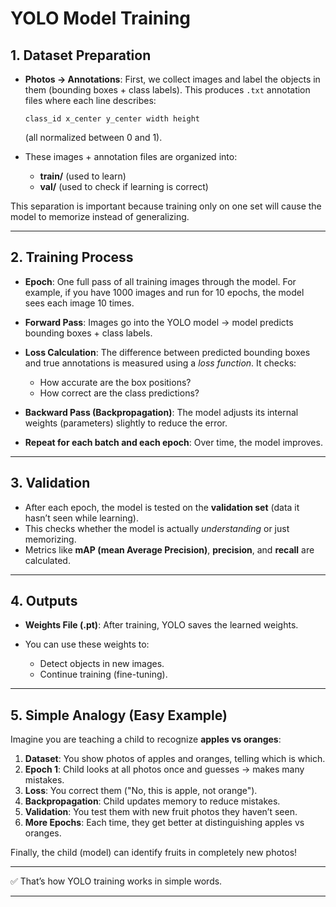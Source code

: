 # YOLO Model Training
## 1. **Dataset Preparation**

* **Photos → Annotations**: First, we collect images and label the objects in them (bounding boxes + class labels). This produces `.txt` annotation files where each line describes:

  ```
  class_id x_center y_center width height
  ```

  (all normalized between 0 and 1).

* These images + annotation files are organized into:

  * **train/** (used to learn)
  * **val/** (used to check if learning is correct)

This separation is important because training only on one set will cause the model to memorize instead of generalizing.

---

## 2. **Training Process**

* **Epoch**: One full pass of all training images through the model. For example, if you have 1000 images and run for 10 epochs, the model sees each image 10 times.

* **Forward Pass**: Images go into the YOLO model → model predicts bounding boxes + class labels.

* **Loss Calculation**: The difference between predicted bounding boxes and true annotations is measured using a *loss function*. It checks:

  * How accurate are the box positions?
  * How correct are the class predictions?

* **Backward Pass (Backpropagation)**: The model adjusts its internal weights (parameters) slightly to reduce the error.

* **Repeat for each batch and each epoch**: Over time, the model improves.

---

## 3. **Validation**

* After each epoch, the model is tested on the **validation set** (data it hasn’t seen while learning).
* This checks whether the model is actually *understanding* or just memorizing.
* Metrics like **mAP (mean Average Precision)**, **precision**, and **recall** are calculated.

---

## 4. **Outputs**

* **Weights File (.pt)**: After training, YOLO saves the learned weights.
* You can use these weights to:

  * Detect objects in new images.
  * Continue training (fine-tuning).

---

## 5. **Simple Analogy (Easy Example)**

Imagine you are teaching a child to recognize **apples vs oranges**:

1. **Dataset**: You show photos of apples and oranges, telling which is which.
2. **Epoch 1**: Child looks at all photos once and guesses → makes many mistakes.
3. **Loss**: You correct them ("No, this is apple, not orange").
4. **Backpropagation**: Child updates memory to reduce mistakes.
5. **Validation**: You test them with new fruit photos they haven’t seen.
6. **More Epochs**: Each time, they get better at distinguishing apples vs oranges.

Finally, the child (model) can identify fruits in completely new photos!

---

✅ That’s how YOLO training works in simple words.

---
